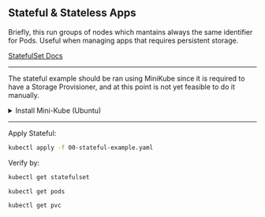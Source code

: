 ## Stateful & Stateless Apps

Briefly, this run groups of nodes which mantains always the same identifier for Pods.
Useful when managing apps that requires persistent storage.

[StatefulSet Docs](https://kubernetes.io/docs/concepts/workloads/controllers/statefulset/)

--------------------

The stateful example should be ran using MiniKube since it is required to have a Storage Provisioner, and at this point is not yet feasible to do it manually.



<details>
<summary> Install Mini-Kube (Ubuntu)</summary>

Install Docker first, as Mini-Kube needs drivers:
```bash
https://docs.docker.com/engine/install/ubuntu/
```
Consider installing this driver as well:
```bash
https://github.com/Mirantis/cri-dockerd
```
```bash
sudo usermod -aG docker $USER && newgrp docker
```
<details2>
<summary> Install Cri-DockerD on Ubuntu </summary2>
```bash
wget https://github.com/Mirantis/cri-dockerd/releases/download/v0.2.0/cri-dockerd-v0.2.0-linux-amd64.tar.gz
```
```bash
tar xvf cri-dockerd-v0.2.0-linux-amd64.tar.gz
```
```bash
sudo mv ./cri-dockerd /usr/local/bin/
```

Test it out:
```bash
cri-dockerd --help
```

Set the service:

```bash
wget https://raw.githubusercontent.com/Mirantis/cri-dockerd/master/packaging/systemd/cri-docker.service
wget https://raw.githubusercontent.com/Mirantis/cri-dockerd/master/packaging/systemd/cri-docker.socket
sudo mv cri-docker.socket cri-docker.service /etc/systemd/system/
sudo sed -i -e 's,/usr/bin/cri-dockerd,/usr/local/bin/cri-dockerd,' /etc/systemd/system/cri-docker.service
```

Check service status:

```bash
systemctl daemon-reload
systemctl enable cri-docker.service
systemctl enable --now cri-docker.socket
```

```bash
apt get install VirtualBox
```

```bash
minikube start --driver=docker
```

</details2>

```bash
https://minikube.sigs.k8s.io/docs/start/?arch=%2Flinux%2Fx86-64%2Fstable%2Fbinary+download

- curl -LO https://storage.googleapis.com/minikube/releases/latest/minikube-linux-amd64
- sudo install minikube-linux-amd64 /usr/local/bin/minikube && rm minikube-linux-amd64
```
</details>

---------------------------------

Apply Stateful:

```bash
kubectl apply -f 00-stateful-example.yaml
```

Verify by:

```bash
kubectl get statefulset
```

```bash
kubectl get pods
```

```bash
kubectl get pvc
```